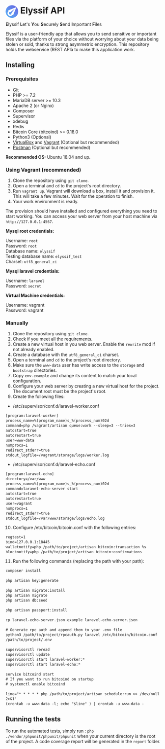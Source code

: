 <h1 height="256"><img align="left" width="41" height="41" src=".github/logo48.png">&nbsp;Elyssif API</h1>

**E**lyssif **L**et's **Y**ou **S**ecurely **S**end **I**mportant **F**iles

Elyssif is a user-friendly app that allows you to send sensitive or important files via the platform of your choice without worrying about your data being stolen or sold, thanks to strong asymmetric encryption. This repository holds the webservice (REST APIà to make this application work.

## Installing

### Prerequisites

* [Git](https://git-scm.com)
* PHP >= 7.2
* MariaDB server >= 10.3
* Apache 2 (or Nginx)
* Composer
* Supervisor
* xdebug
* Redis
* Bitcoin Core (bitcoind) >= 0.18.0
* Python3 (Optional)
* [VirtualBox](https://www.virtualbox.org/) and [Vagrant](https://www.vagrantup.com/) (Optional but recommended)
* [Postman](https://www.getpostman.com/) (Optional but recommended)

**Recommended OS:** Ubuntu 18.04 and up.

### Using Vagrant (recommended)

1. Clone the repository using `git clone`.
2. Open a terminal and `cd` to the project's root directory.
3. Run `vagrant up`. Vagrant will download a box, install it and provision it. This will take a few minutes. Wait for the operation to finish.
4. Your work environment is ready.

The provision should have installed and configured everything you need to start working. You can access your web server from your host machine via `http://127.0.0.1:4567`.

**Mysql root credentials:**

Username: `root`  
Password: `root`  
Database name: `elyssif`  
Testing database name: `elyssif_test`  
Charset: `utf8_general_ci`

**Mysql laravel credentials:**

Username: `laravel`  
Password: `secret`

**Virtual Machine credentials:**

Username: vagrant  
Password: vagrant

### Manually

1. Clone the repository using `git clone`.
2. Check if you meet all the requirements.
3. Create a new virtual host in you web server. Enable the `rewrite` mod if not already enabled.
4. Create a database with the `utf8_general_ci` charset.
5. Open a terminal and `cd` to the project's root directory.
6. Make sure the `www-data` user has write access to the `storage` and `bootstrap` directories.
7. Copy `env.example` and change its content to match your local configuration.
8. Configure your web server by creating a new virtual host for the project. The document root must be the project's root.
9. Create the following files:
- /etc/supervisor/conf.d/laravel-worker.conf
```
[program:laravel-worker]
process_name=%(program_name)s_%(process_num)02d
command=php /vagrant/artisan queue:work --sleep=3 --tries=3
autostart=true
autorestart=true
user=www-data
numprocs=1
redirect_stderr=true
stdout_logfile=/vagrant/storage/logs/worker.log
```
- /etc/supervisor/conf.d/laravel-echo.conf
```
[program:laravel-echo]
directory=/var/www
process_name=%(program_name)s_%(process_num)02d
command=laravel-echo-server start
autostart=true
autorestart=true
user=vagrant
numprocs=1
redirect_stderr=true
stdout_logfile=/var/www/storage/logs/echo.log
```
10. Configure /etc/bitcoin/bitcoin.conf with the following entries:
```
regtest=1
bind=127.0.0.1:18445
walletnotify=php /path/to/project/artisan bitcoin:transaction %s
blocknotify=php /path/to/project/artisan bitcoin:confirmations
```
11. Run the following commands (replacing the path with your path):
```
composer install

php artisan key:generate

php artisan migrate:install
php artisan migrate
php artisan db:seed

php artisan passport:install

cp laravel-echo-server.json.example laravel-echo-server.json

# Generate rpc auth and append them to your .env file
python3 /path/to/project/rpcauth.py laravel /etc/bitcoin/bitcoin.conf /path/to/project/.env

supervisorctl reread
supervisorctl update
supervisorctl start laravel-worker:*
supervisorctl start laravel-echo:*

service bitcoind start
# If you want to run bitcoind on startup
# systemctl enable bitcoind

line="* * * * * php /path/to/project/artisan schedule:run >> /dev/null 2>&1"
(crontab -u www-data -l; echo "$line" ) | crontab -u www-data -
```

## Running the tests

To run the automated tests, simply run : `php ./vendor/phpunit/phpunit/phpunit` when your current directory is the root of the project. A code coverage report will be generated in the `report` folder.
